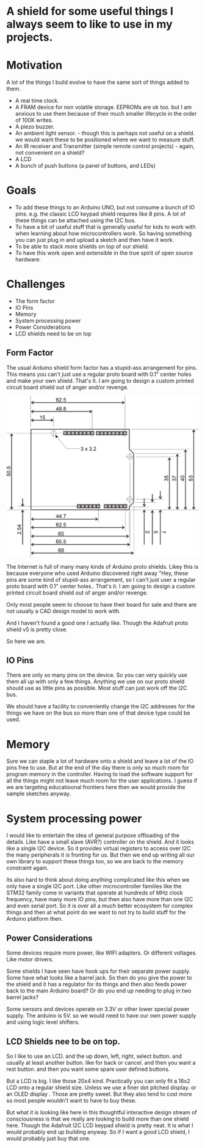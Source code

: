# A shield for some useful things I always seem to like to use in my projects.

# Motivation
A lot of the things I build evolve to have the same sort of things added to them.

* A real time clock.
* A FRAM device for non volatile storage. EEPROMs are ok too. but I am anxious to use them because of their much smaller lifecycle in the order of 100K writes.
* A piezo buzzer.
* An ambient light sensor. - though this is perhaps not useful on a shield. we would want these to be positioned where we want to measure stuff.
* An IR receiver and Transmitter (simple remote control projects) - again, not convenient on a shield?
* A LCD
* A bunch of push buttons (a panel of buttons, and LEDs)

# Goals
* To add these things to an Arduino UNO, but not consume a bunch of IO pins. e.g. the classic LCD keypad shield requires like 8 pins. A lot of these things can be attached using the I2C bus.
* To have a bit of useful stuff that is generally useful for kids to work with when learning about how microcontrollers work. So having something you can just plug in and upload a sketch and then have it work.
* To be able to stack more shields on top of our shield.
* To have this work open and extensible in the true spirit of open source hardware.

# Challenges
* The form factor
* IO Pins
* Memory
* System processing power
* Power Considerations
* LCD shields need to be on top

## Form Factor
The usual Arduino shield form factor has a stupid-ass arrangement for pins. This means you can't just use a regular proto board with 0.1" center holes and make your own shield. That's it. I am going to design a custom printed circuit board shield out of anger and/or revenge.

![The dimensions for the UNO](doc/Arduino%20Uno%20board%20size.png)

The Internet is full of many many kinds of Arduino proto shields. Likey this is because everyone who used Arduino discovered right away "Hey, these pins are some kind of stupid-ass arrangement, so I can't just user a regular proto board with 0.1" center holes.. That's it. I am going to design a custom printed circuit board shield out of anger and/or revenge.

Only most people seem to choose to have their board for sale and there are not usually a CAD design model to work with.

And I haven't found a good one I actually like. Though the Adafruit proto shield v5 is pretty close.

So here we are.


## IO Pins
There are only so many pins on the device. So you can very quickly use them all up with only a few things. Anything we use on our proto shield should use as little pins as possible. Most stuff can just work off the I2C bus.

We should have a facility to conveniently change the I2C addresses for the things we have on the bus so more than one of that device type could be used.

# Memory
Sure we can staple a lot of hardware onto a shield and leave a lot of the IO pins free to use. But at the end of the day there is only so much room for program memory in the controller. Having to load the software support for all the things might not leave much room for the user applications. I guess if we are targeting educatioonal frontiers here then we would provide the sample sketches anyway.

# System processing power
I would like to entertain the idea of general purpose offloading of the details. Like have a small slave (AVR?) controller on the shield. And it looks like a single I2C device. So it provides virtual registers to access over I2C the many peripherals it is fronting for us. But then we end up writing all our own library to support these things too, so we are back to the memory constraint again.

Its also hard to think about doing anything complicated like this when we only have a single I2C port. Like other microcontroller families like the STM32 family come in variants that operate at hundreds of MHz clock frequency, have many more IO pins, but then also have more than one I2C and even serial port. So it is over all a much better ecosystem for complex things and then at what point do we want to not try to build stuff for the Arduino platform then.

## Power Considerations
Some devices require more power, like WIFI adapters. Or different voltages. Like motor drivers.

Some shields I have seen have hook ups for their separate power supply. Some have what looks like a barrel jack. So then do you give the power to the shield and it has a regulator for its things and then also feeds power back to the main Arduino board? Or do you end up needing to plug in two barrel jacks?

Some sensors and devices operate on 3.3V or other lower special power supply. The arduino is 5V. so we would need to have our own power supply and using logic level shifters.

## LCD Shields nee to be on top.
So I like to use an LCD. and the up down, left, right, select button. and usually at least another button. like for back or cancel. and then you want a rest button. and then you want some spare user defined buttons.

But a LCD is big. I like those 20x4 kind. Practically you can only fit a 16x2 LCD onto a regular shield size. Unless we use a finer dot pitched display. or an OLED display . Those are pretty sweet. But they also tend to cost more so most people wouldn't want to have to buy these.

But what it is looking like here in this thoughtful interactive design stream of consciousness is that we really are looking to build more than one shield here.
Though the Adafruit I2C LCD keypad shield is pretty neat. It is what I would probably end up building anyway. So if I want a good LCD shield, I would probably just buy that one.